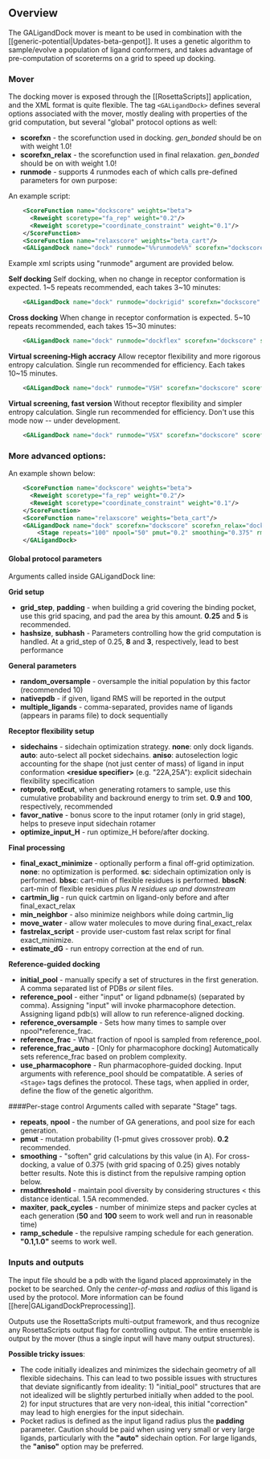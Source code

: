 ## Overview

The GALigandDock mover is meant to be used in combination with the [[generic-potential|Updates-beta-genpot]]. It uses a genetic algorithm to sample/evolve a population of ligand conformers, and takes advantage of pre-computation of scoreterms on a grid to speed up docking.

### Mover

The docking mover is exposed through the [[RosettaScripts]] application, and the XML format is quite flexible. 
The tag `<GALigandDock>` defines several options associated with the mover, mostly dealing with properties of the grid computation, but several "global" protocol options as well:

* **scorefxn** - the scorefunction used in docking.  _gen_bonded_ should be on with weight 1.0!
* **scorefxn_relax** - the scorefunction used in final relaxation.  _gen_bonded_ should be on with weight 1.0!
* **runmode** - supports 4 runmodes each of which calls pre-defined parameters for own purpose:

An example script:
```xml
    <ScoreFunction name="dockscore" weights="beta">
      <Reweight scoretype="fa_rep" weight="0.2"/>
      <Reweight scoretype="coordinate_constraint" weight="0.1"/>
    </ScoreFunction>
    <ScoreFunction name="relaxscore" weights="beta_cart"/>
    <GALigandDock name="dock" runmode="%%runmode%%" scorefxn="dockscore" scorefxn_relax="relaxscore" />

```

Example xml scripts using "runmode" argument are provided below.

**Self docking**
Self docking, when no change in receptor conformation is expected. 1~5 repeats recommended, each takes 3~10 minutes:
```xml
    <GALigandDock name="dock" runmode="dockrigid" scorefxn="dockscore" scorefxn_relax="relaxscore" />
```
**Cross docking**
When change in receptor conformation is expected. 5~10 repeats recommended, each takes 15~30 minutes:
```xml
    <GALigandDock name="dock" runmode="dockflex" scorefxn="dockscore" scorefxn_relax="relaxscore"/>
```
**Virtual screening-High accracy** 
Allow receptor flexibility and more rigorous entropy calculation. Single run recommended for efficiency. Each takes 10~15 minutes.
```xml
    <GALigandDock name="dock" runmode="VSH" scorefxn="dockscore" scorefxn_relax="relaxscore" nativepdb="holo.pdb"/>
```

**Virtual screening, fast version** 
Without receptor flexibility and simpler entropy calculation. Single run recommended for efficiency. Don't use this mode now -- under development. 
```xml
    <GALigandDock name="dock" runmode="VSX" scorefxn="dockscore" scorefxn_relax="relaxscore" nativepdb="holo.pdb"/>
```

### More advanced options:

An example shown below:
```xml    
    <ScoreFunction name="dockscore" weights="beta">
      <Reweight scoretype="fa_rep" weight="0.2"/>
      <Reweight scoretype="coordinate_constraint" weight="0.1"/>
    </ScoreFunction>
    <ScoreFunction name="relaxscore" weights="beta_cart"/>
    <GALigandDock name="dock" scorefxn="dockscore" scorefxn_relax="dock" grid_step="0.25" padding="5.0" hashsize="8.0" subhash="3" nativepdb="holo.pdb" final_exact_minimize="sc" random_oversample="10" rotprob="0.9" rotEcut="100"  sidechains="aniso" initial_pool="holo.pdb" >
        <Stage repeats="100" npool="50" pmut="0.2" smoothing="0.375" rmsdthreshold="2.0" maxiter="50" pack_cycles="100" ramp_schedule="0.1,1.0"/>
    </GALigandDock>
```

#### Global protocol parameters
Arguments called inside GALigandDock line:

**Grid setup**

* **grid_step**, **padding** - when building a grid covering the binding pocket, use this grid spacing, and pad the area by this amount.  **0.25** and **5** is recommended.
* **hashsize**, **subhash** - Parameters controlling how the grid computation is handled.  At a grid_step of 0.25, **8** and **3**, respectively, lead to best performance

**General parameters**

* **random_oversample** - oversample the initial population by this factor (recommended 10)
* **nativepdb** - if given, ligand RMS will be reported in the output
* **multiple_ligands** - comma-separated, provides name of ligands (appears in params file) to dock sequentially

**Receptor flexibility setup**

* **sidechains** - sidechain optimization strategy. **none**: only dock ligands.  **auto**: auto-select all pocket sidechains.  **aniso**: autoselection logic accounting for the shape (not just center of mass) of ligand in input conformation **\<residue specifier\>** (e.g. "22A,25A"): explicit sidechain flexibility specification
* **rotprob**, **rotEcut**, when generating rotamers to sample, use this cumulative probability and backround energy to trim set.  **0.9** and **100**, respectively, recommended
* **favor_native** - bonus score to the input rotamer (only in grid stage), helps to preseve input sidechain rotamer
* **optimize_input_H** - run optimize_H before/after docking.

**Final processing**
* **final_exact_minimize** - optionally perform a final off-grid optimization.  **none**: no optimization is performed. **sc**: sidechain optimization only is performed.  **bbsc**: cart-min of flexible residues is performed.  **bbscN**: cart-min of flexible residues *plus N residues up and downstream*
* **cartmin_lig** - run quick cartmin on ligand-only before and after final_exact_relax
* **min_neighbor** - also minimize neighbors while doing cartmin_lig
* **move_water** - allow water molecules to move during final_exact_relax
* **fastrelax_script** - provide user-custom fast relax script for final exact_minimize.
* **estimate_dG** - run entropy correction at the end of run.

**Reference-guided docking**

* **initial_pool** - manually specify a set of structures in the first generation.  A comma separated list of PDBs _or_ silent files.
* **reference_pool** - either "input" or ligand pdbname(s) (separated by comma). Assigning "input" will invoke pharmacophore detection. Assigning ligand pdb(s) will allow to run reference-aligned docking.
* **reference_oversample** - Sets how many times to sample over npool*reference_frac.
* **reference_frac** - What fraction of npool is sampled from reference_pool.
* **reference_frac_auto** - [Only for pharmacophore docking] Automatically sets reference_frac based on problem complexity. 
* **use_pharmacophore** - Run pharmacophore-guided docking. Input arguments with reference_pool should be compatatible.
A series of `<Stage>` tags defines the protocol.  These tags, when applied in order, define the flow of the genetic algorithm.  

####Per-stage control
Arguments called with separate "Stage" tags.
* **repeats**, **npool** - the number of GA generations, and pool size for each generation.
* **pmut** - mutation probability (1-pmut gives crossover prob).  **0.2** recommended.
* **smoothing** - "soften" grid calculations by this value (in A).  For cross-docking, a value of 0.375 (with grid spacing of 0.25) gives notably better results.  Note this is distinct from the repulsive ramping option below.
* **rmsdthreshold** - maintain pool diversity by considering structures < this distance identical.  1.5A recommended.
* **maxiter**, **pack_cycles** - number of minimize steps and packer cycles at each generation (**50** and **100** seem to work well and run in reasonable time)
* **ramp_schedule** - the repulsive ramping schedule for each generation.  **"0.1,1.0"** seems to work well.

### Inputs and outputs

The input file should be a pdb with the ligand placed approximately in the pocket to be searched.  Only the _center-of-mass_ and _radius_ of this ligand is used by the protocol. More information can be found [[here|GALigandDockPreprocessing]].

Outputs use the RosettaScripts multi-output framework, and thus recognize any RosettaScripts output flag for controlling output.  The entire ensemble is output by the mover (thus a single input will have many output structures).

**Possible tricky issues**:
* The code initially idealizes and minimizes the sidechain geometry of all flexible sidechains.  This can lead to two possible issues with structures that deviate significantly from ideality: 1) "initial_pool" structures that are not idealized will be slightly perturbed initially when added to the pool.  2) for input structures that are very non-ideal, this initial "correction" may lead to high energies for the input sidechain.
* Pocket radius is defined as the input ligand radius plus the **padding** parameter.  Caution should be paid when using very small or very large ligands, particularly with the **"auto"** sidechain option.  For large ligands, the **"aniso"** option may be preferred.